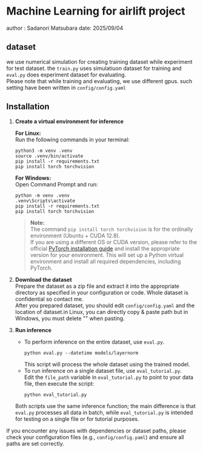 # Machine Learning for airlift project

author : Sadanori Matsubara 
date: 2025/09/04

## dataset
 we use numerical simulation for creating training dataset while experiment for test dataset. the `train.py` uses simulatiuon dataset for training and `eval.py` does experiment dataset for evaluating.  
  Please note that while training and evaluating, we use different gpus. such setting have been written in `config/config.yaml` 

## Installation

1. **Create a virtual environment for inference**  

   **For Linux:**  
   Run the following commands in your terminal:
   ```
   python3 -m venv .venv
   source .venv/bin/activate
   pip install -r requirements.txt
   pip install torch torchvision
   ```
   **For Windows:**  
   Open Command Prompt and run:
   ```
   python -m venv .venv
   .venv\Scripts\activate
   pip install -r requirements.txt
   pip install torch torchvision
   ```
   > **Note:**  
   > The command `pip install torch torchvision` is for the ordinally environment (Ubuntu + CUDA 12.8).  
   > If you are using a different OS or CUDA version, please refer to the official [PyTorch installation guide](https://pytorch.org/get-started/locally/) and install the appropriate version for your environment.
   This will set up a Python virtual environment and install all required dependencies, including PyTorch.

2. **Download the dataset**  
   Prepare the dataset as a zip file and extract it into the appropriate directory as specified in your configuration or code. Whole dataset is confidential so contact me.  
   After you prepared dataset, you should edit `config/config.yaml` and the location of dataset.in Linux, you can directly copy & paste path but in Windows, you must delete "" when pasting.


3. **Run inference**  
   - To perform inference on the entire dataset, use `eval.py`.  
     ```
     python eval.py --datetime models/layernorm
     ```
     This script will process the whole dataset using the trained model.
   - To run inference on a single dataset file, use `eval_tutorial.py`.  
     Edit the `file_path` variable in `eval_tutorial.py` to point to your data file, then execute the script:
     ```
     python eval_tutorial.py
     ```
   Both scripts use the same inference function; the main difference is that `eval.py` processes all data in batch, while `eval_tutorial.py` is intended for testing on a single file or for tutorial purposes.

If you encounter any issues with dependencies or dataset paths, please check your configuration files (e.g., `config/config.yaml`) and ensure all paths are set correctly.

